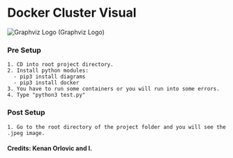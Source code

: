 # Docker Cluster Visual
![Graphviz Logo](https://graphviz.org/Resources/app.png)
(Graphviz Logo)

### Pre Setup
```
1. CD into root project directory.
2. Install python modules: 
  - pip3 install diagrams
  - pip3 install docker
3. You have to run some containers or you will run into some errors.
4. Type "python3 test.py" 
```

### Post Setup
```
1. Go to the root directory of the project folder and you will see the .jpeg image. 
```

                          




#### Credits: Kenan Orlovic and I. 
